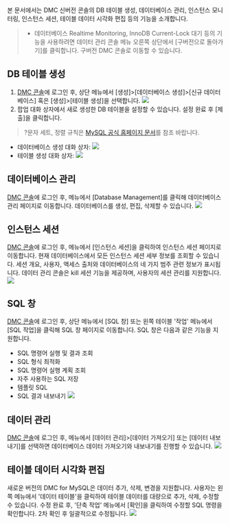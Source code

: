 본 문서에서는 DMC 신버전 콘솔의 DB 테이블 생성, 데이터베이스 관리, 인스턴스 모니터링, 인스턴스 세션, 테이블 데이터 시각화 편집 등의 기능을 소개합니다.
>- 데이터베이스 Realtime Monitoring, InnoDB Current-Lock 대기 등의 기능을 사용하려면 데이터 관리 콘솔 메뉴 오른쪽 상단에서 [구버전으로 돌아가기]를 클릭합니다. 구버전 DMC 콘솔로 이동할 수 있습니다.

## DB 테이블 생성
1. [DMC 콘솔](https://bj-dmc.cloud.tencent.com/v2/qcloudLogin/login)에 로그인 후, 상단 메뉴에서 [생성]>[데이터베이스 생성]>[신규 데이터베이스] 혹은 [생성]>[테이블 생성]을 선택합니다.
![](https://main.qcloudimg.com/raw/2e7d5ffdeb7b527d4dde3246b24dd04b.png)
2. 팝업 대화 상자에서 새로 생성한 DB 테이블을 설정할 수 있습니다. 설정 완료 후 [제출]을 클릭합니다.
>?문자 세트, 정렬 규칙은 [MySQL 공식 홈페이지 문서](https://dev.mysql.com/doc/)를 참조 바랍니다.
>
 - 데이터베이스 생성 대화 상자:
![](https://main.qcloudimg.com/raw/43a11a0dcd4da77bc45a6d686cc86617.png)
 - 테이블 생성 대화 상자:
![](https://main.qcloudimg.com/raw/2cb0348e7929c14dce28928e32a830c0.png)

## 데이터베이스 관리
[DMC 콘솔](https://bj-dmc.cloud.tencent.com/v2/qcloudLogin/login)에 로그인 후, 메뉴에서 [Database Management]를 클릭해 데이터베이스 관리 페이지로 이동합니다. 데이터베이스를 생성, 편집, 삭제할 수 있습니다.
![](https://main.qcloudimg.com/raw/48e93b028657d9b10f69c1a41eda1f19.png)

## 인스턴스 세션
[DMC 콘솔](https://bj-dmc.cloud.tencent.com/v2/qcloudLogin/login)에 로그인 후, 메뉴에서 [인스턴스 세션]을 클릭하여 인스턴스 세션 페이지로 이동합니다. 현재 데이터베이스에서 모든 인스턴스 세션 세부 정보를 조회할 수 있습니다. 세션 개요, 사용자, 액세스 출처와 데이터베이스의 네 가지 범주 관련 정보가 표시됩니다.
데이터 관리 콘솔은 kill 세션 기능을 제공하며, 사용자의 세션 관리를 지원합니다.
![](https://main.qcloudimg.com/raw/26f08e7b47be3ba94842372d40f36961.png)

## SQL 창
[DMC 콘솔](https://bj-dmc.cloud.tencent.com/v2/qcloudLogin/login)에 로그인 후, 상단 메뉴에서 [SQL 창] 또는 왼쪽 테이블 '작업' 메뉴에서 [SQL 작업]을 클릭해 SQL 창 페이지로 이동합니다. SQL 창은 다음과 같은 기능을 지원합니다.
- SQL 명령어 실행 및 결과 조회
- SQL 형식 최적화
- SQL 명령어 실행 계획 조회
- 자주 사용하는 SQL 저장
- 템플릿 SQL
- SQL 결과 내보내기
![](https://main.qcloudimg.com/raw/39144de0b6effe7ad50a164a3d1d3273.png)

## 데이터 관리
[DMC 콘솔](https://bj-dmc.cloud.tencent.com/v2/qcloudLogin/login)에 로그인 후, 메뉴에서 [데이터 관리]>[데이터 가져오기] 또는 [데이터 내보내기]를 선택하면 데이터베이스 데이터 가져오기와 내보내기를 진행할 수 있습니다.
![](https://main.qcloudimg.com/raw/f499d283976127a5a678ed160d5a6d22.png)

## 테이블 데이터 시각화 편집
새로운 버전의 DMC for MySQL은 데이터 추가, 삭제, 변경을 지원합니다. 사용자는 왼쪽 메뉴에서 '데이터 테이블'을 클릭하여 테이블 데이터를 대량으로 추가, 삭제, 수정할 수 있습니다. 수정 완료 후, '단축 작업' 메뉴에서 [확인]을 클릭하여 수정할 SQL 명령을 확인합니다. 2차 확인 후 일괄적으로 수정됩니다.
![](https://main.qcloudimg.com/raw/4488c0191fbbd19b221af38a0daffc76.png)
